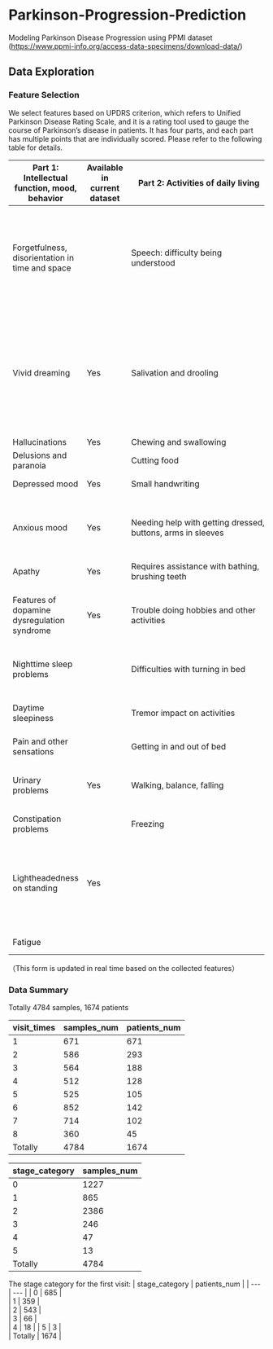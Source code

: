 # Parkinson-Progression-Prediction
Modeling Parkinson Disease Progression using PPMI dataset (https://www.ppmi-info.org/access-data-specimens/download-data/)


## Data Exploration
### Feature Selection
We select features based on UPDRS criterion, which refers to Unified 
Parkinson Disease Rating Scale, 
and it is a rating tool used to gauge the course of Parkinson’s 
disease in patients. It has four parts, and each part has multiple
points that are individually scored. Please refer to the following
table for details.  


| Part 1: Intellectual function, mood, behavior | Available in current dataset | Part 2: Activities of daily living | Available in current dataset | Part 3:Motor examination | Available in current dataset |  Part 4:Motor complications | Available in current dataset |
| --- | --- | --- |--- |--- |--- |--- |--- |
| Forgetfulness, disorientation in time and space |  | <div style="width: 200pt"> Speech: difficulty being understood</div>  | Yes | Speech – volume, diction | Yes | Dyskinesia, including time spent with dyskinesia, functional impact of dyskinesia, and painful off-state dystonia | Yes|
| Vivid dreaming | Yes | Salivation and drooling  |  | Reduced facial expressions | Yes|  Motor fluctuations, including time spent in the off state, functional impact of fluctuations, and complexity of motor fluctuations | Yes |
| Hallucinations  | Yes | Chewing and swallowing  | Yes | Rigidity |Yes | | | 
| Delusions and paranoia  |  | Cutting food |  | Finger tapping |Yes | | |
| Depressed mood | Yes | Small handwriting | Yes | Slowed hand movements |Yes | | |
| Anxious mood  | Yes | Needing help with getting dressed, buttons, arms in sleeves  | Yes | Rapid alternating movements of hands (pronation-supination) | Yes | | |
| Apathy | Yes | Requires assistance with bathing, brushing teeth  |  | Toe tapping | Yes | | |
| Features of dopamine dysregulation syndrome | Yes | Trouble doing hobbies and other activities  | Yes | Leg agility – when tapping heel on the ground, is it slowed, early fatiguing | Yes | | |
| Nighttime sleep problems |  | Difficulties with turning in bed | Yes | Arising from a chair – degree of difficulty | Yes | | |
| Daytime sleepiness |  | Tremor impact on activities | Yes | Gait – shuffling, walking with difficulty | Yes | | |
| Pain and other sensations  |  | Getting in and out of bed  | Yes | Freezing of gait | Yes | | |
| Urinary problems | Yes | Walking, balance, falling | Yes | Postural stability – difficulty recovering balance | Yes | | |
| Constipation problems |  | Freezing | Yes | Posture – stooped | Yes | | |
| Lightheadedness on standing | Yes |  |  | Global spontaneity of movement (body bradykinesia) – slowness of movement, lack of movement | Yes | | |
| Fatigue |  |  |  | Tremor at rest |Yes | | |


（This form is updated in real time based on the collected features）

### Data Summary

Totally 4784 samples, 1674 patients

| visit_times | samples_num | patients_num |
| --- | --- | --- |
| 1 | 671 | 671 |
| 2 | 586 | 293 |
| 3 | 564 | 188 |
| 4 | 512 | 128 |
| 5 | 525 | 105 |
| 6 | 852 | 142 |
| 7 | 714 | 102 |
| 8 | 360 | 45  |
| Totally  | 4784 | 1674 |


| stage_category | samples_num | 
| --- | --- |
| 0 | 1227 |  
| 1 | 865 |  
| 2 | 2386 |  
| 3 | 246 |  
| 4 | 47 | 
| 5 | 13 |  
| Totally  | 4784 | 


The stage category for the first visit:
| stage_category | patients_num | 
| --- | --- |
| 0 | 685 |  
| 1 | 359 |  
| 2 | 543 |  
| 3 | 66 |  
| 4 | 18 | 
| 5 | 3 |  
| Totally  | 1674 | 

